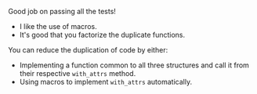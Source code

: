 Good job on passing all the tests!

 * I like the use of macros.
 * It's good that you factorize the duplicate functions.

You can reduce the duplication of code by either:
 * Implementing a function common to all three structures and call it from
   their respective `with_attrs` method.
 * Using macros to implement `with_attrs` automatically.
